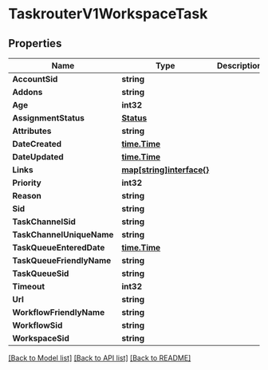 # TaskrouterV1WorkspaceTask

## Properties

Name | Type | Description | Notes
------------ | ------------- | ------------- | -------------
**AccountSid** | **string** |  | [optional] 
**Addons** | **string** |  | [optional] 
**Age** | **int32** |  | [optional] 
**AssignmentStatus** | [**Status**](status.md) |  | [optional] 
**Attributes** | **string** |  | [optional] 
**DateCreated** | [**time.Time**](time.Time.md) |  | [optional] 
**DateUpdated** | [**time.Time**](time.Time.md) |  | [optional] 
**Links** | [**map[string]interface{}**](.md) |  | [optional] 
**Priority** | **int32** |  | [optional] 
**Reason** | **string** |  | [optional] 
**Sid** | **string** |  | [optional] 
**TaskChannelSid** | **string** |  | [optional] 
**TaskChannelUniqueName** | **string** |  | [optional] 
**TaskQueueEnteredDate** | [**time.Time**](time.Time.md) |  | [optional] 
**TaskQueueFriendlyName** | **string** |  | [optional] 
**TaskQueueSid** | **string** |  | [optional] 
**Timeout** | **int32** |  | [optional] 
**Url** | **string** |  | [optional] 
**WorkflowFriendlyName** | **string** |  | [optional] 
**WorkflowSid** | **string** |  | [optional] 
**WorkspaceSid** | **string** |  | [optional] 

[[Back to Model list]](../README.md#documentation-for-models) [[Back to API list]](../README.md#documentation-for-api-endpoints) [[Back to README]](../README.md)


